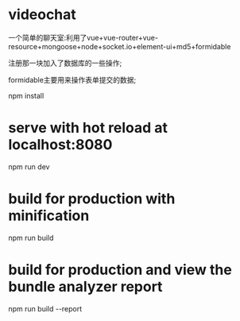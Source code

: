 # videochat
一个简单的聊天室:利用了vue+vue-router+vue-resource+mongoose+node+socket.io+element-ui+md5+formidable

注册那一块加入了数据库的一些操作;

formidable主要用来操作表单提交的数据;

npm install

# serve with hot reload at localhost:8080
npm run dev

# build for production with minification
npm run build

# build for production and view the bundle analyzer report
npm run build --report
```

